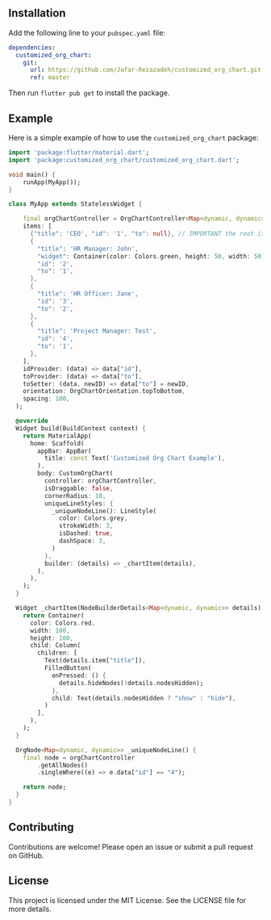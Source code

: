 ## Installation

Add the following line to your `pubspec.yaml` file:

```yaml
dependencies:
  customized_org_chart:
    git:
      url: https://github.com/Jafar-Rezazadeh/customized_org_chart.git
      ref: master
```

Then run `flutter pub get` to install the package.

## Example

Here is a simple example of how to use the `customized_org_chart` package:

```dart
import 'package:flutter/material.dart';
import 'package:customized_org_chart/customized_org_chart.dart';

void main() {
    runApp(MyApp());
}

class MyApp extends StatelessWidget {

    final orgChartController = OrgChartController<Map<dynamic, dynamic>>(
    items: [
      {"title": 'CEO', "id": '1', "to": null}, // IMPORTANT the root item parent should be null
      {
        "title": 'HR Manager: John',
        "widget": Container(color: Colors.green, height: 50, width: 50),
        "id": '2',
        "to": '1',
      },
      {
        "title": 'HR Officer: Jane',
        "id": '3',
        "to": '2',
      },
      {
        "title": 'Project Manager: Test',
        "id": '4',
        "to": '1',
      },
    ],
    idProvider: (data) => data["id"],
    toProvider: (data) => data["to"],
    toSetter: (data, newID) => data["to"] = newID,
    orientation: OrgChartOrientation.topToBottom,
    spacing: 100,
  );

  @override
  Widget build(BuildContext context) {
    return MaterialApp(
      home: Scaffold(
        appBar: AppBar(
          title: const Text('Customized Org Chart Example'),
        ),
        body: CustomOrgChart(
          controller: orgChartController,
          isDraggable: false,
          cornerRadius: 10,
          uniqueLineStyles: {
            _uniqueNodeLine(): LineStyle(
              color: Colors.grey,
              strokeWidth: 3,
              isDashed: true,
              dashSpace: 3,
            )
          },
          builder: (details) => _chartItem(details),
        ),
      ),
    );
  }

  Widget _chartItem(NodeBuilderDetails<Map<dynamic, dynamic>> details) {
    return Container(
      color: Colors.red,
      width: 100,
      height: 100,
      child: Column(
        children: [
          Text(details.item["title"]),
          FilledButton(
            onPressed: () {
              details.hideNodes(!details.nodesHidden);
            },
            child: Text(details.nodesHidden ? "show" : "hide"),
          )
        ],
      ),
    );
  }

  OrgNode<Map<dynamic, dynamic>> _uniqueNodeLine() {
    final node = orgChartController
        .getAllNodes()
        .singleWhere((e) => e.data["id"] == "4");

    return node;
  }
}
```

## Contributing

Contributions are welcome! Please open an issue or submit a pull request on GitHub.

## License

This project is licensed under the MIT License. See the LICENSE file for more details.
